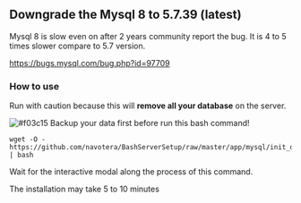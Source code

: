 ## Downgrade the Mysql 8 to 5.7.39 (latest) 

Mysql 8 is slow even on after 2 years community report the bug. 
It is 4 to 5 times slower compare to 5.7 version. 

https://bugs.mysql.com/bug.php?id=97709 


### How to use 

Run with caution because this will **remove all your database** on the server.

![#f03c15](https://via.placeholder.com/15/f03c15/f03c15.png) Backup your data first before run this bash command!

```unix
wget -O - https://github.com/navotera/BashServerSetup/raw/master/app/mysql/init_downgrade.sh | bash
``` 

Wait for the interactive modal along the process of this command. 

The installation may take 5 to 10 minutes



